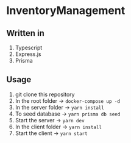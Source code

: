 # InventoryManagement

## Written in
1. Typescript
2. Express.js
3. Prisma


## Usage
1. git clone this repository
2. In the root folder -> `docker-compose up -d`
3. In the server folder -> `yarn install`
4. To seed database -> `yarn prisma db seed`
5. Start the server -> `yarn dev`
6. In the client folder -> `yarn install`
7. Start the client -> `yarn start`
